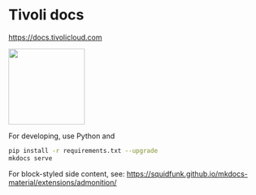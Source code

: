 # Tivoli docs

https://docs.tivolicloud.com

<img height="150" src="https://sm.mashable.com/t/mashable_sea/photo/default/lofi-anime-girl-hip-hop-chilled-cow_4m7v.h720.jpg"/>

For developing, use Python and

```bash
pip install -r requirements.txt --upgrade
mkdocs serve
```

For block-styled side content, see: https://squidfunk.github.io/mkdocs-material/extensions/admonition/
